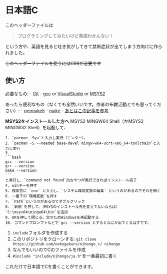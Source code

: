 # 日本語C
このヘッダーファイルは
>プログラミングしてみたいけど英語わかんない！

という方や、英語を見ると吐き気がしてきて禁断症状が出てしまう方向けに作られました。

~~このヘッダーファイルを使うにはC99が必要です~~

## 使い方
必要なもの: 
    - [Git](https://git-scm.com/downloads)
    - [gcc](https://gcc.gnu.org/) or [VisualStudio](https://visualstudio.microsoft.com/ja/) or [MSYS2](https://www.msys2.org/)

あったら便利なもの（なくても全然いいです。作者の布教活動とでも思ってください）:
    - [premake5](https://premake.github.io/download/)
    - [make](https://www.gnu.org/software/make/)
    - [あとはこの記事を参考](https://zenn.dev/12morosy/articles/180bca27a1cb49)

**MSYS2をインストールした方へ**
MSYS2 MINGW64 Shell（かMSYS2 MINGW32 Shell）を起動して、

    1. `pacman -Syu`と入力し実行（エンター）。
    2. `pacman -S --needed base-devel mingw-w64-ucrt-x86_64-toolchain`と入力し実行
    3. 
    ```bash
    gcc --version
    g++ --version
    make --version
    ```
    と実行し、`command not found`的なやつが実行できればインストール完了
    4. winキーを押す
    5. 検索窓に `env` と入力し、`システム環境変数の編集` というのがあるのでそれを開く
    6. 一番下の`環境変数`を押す
    7. `Path`というのがあるのでダブルクリック
    8. `新規`を押して、（MSYSのインストール先を変えてないならば）`C:\msys64\mingw64\bin`を追加
    9. OKを押して閉じる。念のためWindowsを再起動する
    10. コマンドプロンプトなどで`gcc --version`とするとなにか出てくるはずです。

1. `include`フォルダを作成する
2. このリポジトリをクローンする: `git clone https://github.com/nekogakure/nihongo_c/ nihongo`
3. なんでもいいのでCのファイルを作成
4. `#include "include/nihongo/ja.h"`を一番最初に書く

これだけで日本語でCを書くことができます。

